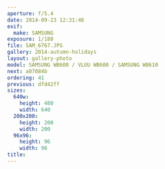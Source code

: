 ```yaml
---
aperture: f/5.4
date: 2014-09-23 12:31:46
exif:
  make: SAMSUNG
exposure: 1/180
file: SAM_6767.JPG
gallery: 2014-autumn-holidays
layout: gallery-photo
model: SAMSUNG WB600 / VLUU WB600 / SAMSUNG WB610
next: a07084b
ordering: 41
previous: dfd42ff
sizes:
  640w:
    height: 480
    width: 640
  200x200:
    height: 200
    width: 200
  96x96:
    height: 96
    width: 96
title: 
---
```

